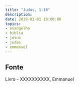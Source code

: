 ```yaml
---
title: "Judas, 1:10"
description: 
date: 2019-02-01 19:00:00
topics: 
- evangelho
- biblia
- jesus
- judas
- emmanuel
---
```




## Fonte
Livro - XXXXXXXXXX, Emmanuel
